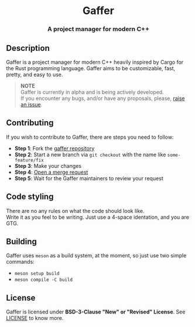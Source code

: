 <h1 align="center">Gaffer</h1>
<h3 align="center">A project manager for modern C++</h3>

## Description
Gaffer is a project manager for modern C++ heavily inspired by Cargo for the Rust programming language. Gaffer aims to be customizable, fast, pretty, and easy to use.

> **NOTE**  
> Gaffer is currently in alpha and is being actively developed.  
> If you encounter any bugs, and/or have any proposals, please, [raise an issue](https://github.com/nitrogenez/gaffer/issues/new).

## Contributing
If you wish to contribute to Gaffer, there are steps you need to follow:

+ **Step 1**: Fork the [gaffer repository](https://github.com/nitrogenez/gaffer)
+ **Step 2**: Start a new branch via `git checkout` with the name like `some-feature/fix`
+ **Step 3**: Make your changes
+ **Step 4**: [Open a merge request](https://github.com/nitrogenez/gaffer/compare)
+ **Step 5**: Wait for the Gaffer maintainers to review your request

## Code styling
There are no any rules on what the code should look like.  
Write it as you feel to be writing. Just use a 4-space identation, and you are GTG.

## Building
Gaffer uses `meson` as a build system, at the moment, so just use two simple commands:

+ `meson setup build`
+ `meson compile -C build`

## License
Gaffer is licensed under **BSD-3-Clause "New" or "Revised" License**. See [LICENSE](LICENSE.md) to know more.